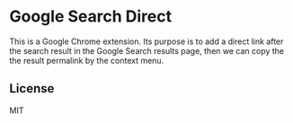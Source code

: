 # Google Search Direct

This is a Google Chrome extension. Its purpose is to add a direct link after
the search result in the Google Search results page, then we can copy the
the result permalink by the context menu.

## License

MIT
